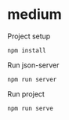 # medium

Project setup
```
npm install
```
Run json-server
```
npm run server
```
Run project
```
npm run serve
```
